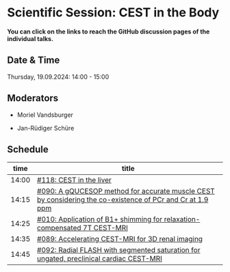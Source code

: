 # Scientific Session: CEST in the Body

**You can click on the links to reach the GitHub discussion pages of the individual talks.**

## Date & Time

Thursday, 19.09.2024: 14:00 - 15:00

## Moderators

* Moriel Vandsburger

* Jan-Rüdiger Schüre

## Schedule

| time | title |
|------|-------|
|14:00 |  [#118: CEST in the liver](https://github.com/cest-sources/CEST-conference-2024/discussions/118)|
|14:15 |  [#090: A gQUCESOP method for accurate muscle CEST by considering the co-existence of PCr and Cr at 1.9 ppm](https://github.com/cest-sources/CEST-conference-2024/discussions/90) |
|14:25 |  [#010: Application of B1+ shimming for relaxation-compensated 7T CEST-MRI](https://github.com/cest-sources/CEST-conference-2024/discussions/10) |
|14:35 |  [#089: Accelerating CEST-MRI for 3D renal imaging](https://github.com/cest-sources/CEST-conference-2024/discussions/89) |
|14:45 |  [#092: Radial FLASH with segmented saturation for ungated, preclinical cardiac CEST-MRI](https://github.com/cest-sources/CEST-conference-2024/discussions/92) |
